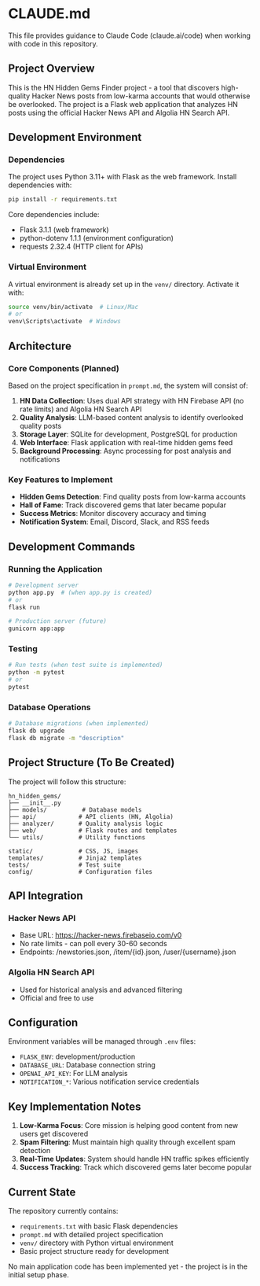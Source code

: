 # CLAUDE.md

This file provides guidance to Claude Code (claude.ai/code) when working with code in this repository.

## Project Overview

This is the HN Hidden Gems Finder project - a tool that discovers high-quality Hacker News posts from low-karma accounts that would otherwise be overlooked. The project is a Flask web application that analyzes HN posts using the official Hacker News API and Algolia HN Search API.

## Development Environment

### Dependencies
The project uses Python 3.11+ with Flask as the web framework. Install dependencies with:
```bash
pip install -r requirements.txt
```

Core dependencies include:
- Flask 3.1.1 (web framework)
- python-dotenv 1.1.1 (environment configuration)
- requests 2.32.4 (HTTP client for APIs)

### Virtual Environment
A virtual environment is already set up in the `venv/` directory. Activate it with:
```bash
source venv/bin/activate  # Linux/Mac
# or
venv\Scripts\activate  # Windows
```

## Architecture

### Core Components (Planned)
Based on the project specification in `prompt.md`, the system will consist of:

1. **HN Data Collection**: Uses dual API strategy with HN Firebase API (no rate limits) and Algolia HN Search API
2. **Quality Analysis**: LLM-based content analysis to identify overlooked quality posts
3. **Storage Layer**: SQLite for development, PostgreSQL for production
4. **Web Interface**: Flask application with real-time hidden gems feed
5. **Background Processing**: Async processing for post analysis and notifications

### Key Features to Implement
- **Hidden Gems Detection**: Find quality posts from low-karma accounts
- **Hall of Fame**: Track discovered gems that later became popular
- **Success Metrics**: Monitor discovery accuracy and timing
- **Notification System**: Email, Discord, Slack, and RSS feeds

## Development Commands

### Running the Application
```bash
# Development server
python app.py  # (when app.py is created)
# or
flask run

# Production server (future)
gunicorn app:app
```

### Testing
```bash
# Run tests (when test suite is implemented)
python -m pytest
# or
pytest
```

### Database Operations
```bash
# Database migrations (when implemented)
flask db upgrade
flask db migrate -m "description"
```

## Project Structure (To Be Created)

The project will follow this structure:
```
hn_hidden_gems/
├── __init__.py
├── models/          # Database models
├── api/            # API clients (HN, Algolia)
├── analyzer/       # Quality analysis logic
├── web/            # Flask routes and templates
└── utils/          # Utility functions

static/             # CSS, JS, images
templates/          # Jinja2 templates
tests/              # Test suite
config/             # Configuration files
```

## API Integration

### Hacker News API
- Base URL: https://hacker-news.firebaseio.com/v0
- No rate limits - can poll every 30-60 seconds
- Endpoints: /newstories.json, /item/{id}.json, /user/{username}.json

### Algolia HN Search API
- Used for historical analysis and advanced filtering
- Official and free to use

## Configuration

Environment variables will be managed through `.env` files:
- `FLASK_ENV`: development/production
- `DATABASE_URL`: Database connection string
- `OPENAI_API_KEY`: For LLM analysis
- `NOTIFICATION_*`: Various notification service credentials

## Key Implementation Notes

1. **Low-Karma Focus**: Core mission is helping good content from new users get discovered
2. **Spam Filtering**: Must maintain high quality through excellent spam detection
3. **Real-Time Updates**: System should handle HN traffic spikes efficiently
4. **Success Tracking**: Track which discovered gems later become popular

## Current State

The repository currently contains:
- `requirements.txt` with basic Flask dependencies
- `prompt.md` with detailed project specification
- `venv/` directory with Python virtual environment
- Basic project structure ready for development

No main application code has been implemented yet - the project is in the initial setup phase.